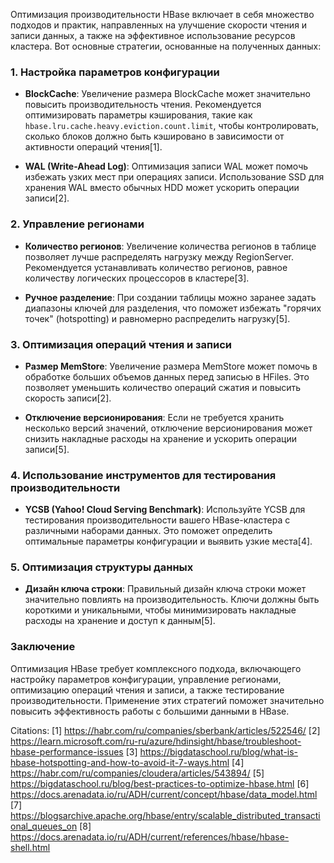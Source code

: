 Оптимизация производительности HBase включает в себя множество подходов и практик, направленных на улучшение скорости чтения и записи данных, а также на эффективное использование ресурсов кластера. Вот основные стратегии, основанные на полученных данных:

### 1. Настройка параметров конфигурации

- **BlockCache**: Увеличение размера BlockCache может значительно повысить производительность чтения. Рекомендуется оптимизировать параметры кэширования, такие как `hbase.lru.cache.heavy.eviction.count.limit`, чтобы контролировать, сколько блоков должно быть кэшировано в зависимости от активности операций чтения[1].

- **WAL (Write-Ahead Log)**: Оптимизация записи WAL может помочь избежать узких мест при операциях записи. Использование SSD для хранения WAL вместо обычных HDD может ускорить операции записи[2].

### 2. Управление регионами

- **Количество регионов**: Увеличение количества регионов в таблице позволяет лучше распределять нагрузку между RegionServer. Рекомендуется устанавливать количество регионов, равное количеству логических процессоров в кластере[3].

- **Ручное разделение**: При создании таблицы можно заранее задать диапазоны ключей для разделения, что поможет избежать "горячих точек" (hotspotting) и равномерно распределить нагрузку[5].

### 3. Оптимизация операций чтения и записи

- **Размер MemStore**: Увеличение размера MemStore может помочь в обработке больших объемов данных перед записью в HFiles. Это позволяет уменьшить количество операций сжатия и повысить скорость записи[2].

- **Отключение версионирования**: Если не требуется хранить несколько версий значений, отключение версионирования может снизить накладные расходы на хранение и ускорить операции записи[5].

### 4. Использование инструментов для тестирования производительности

- **YCSB (Yahoo! Cloud Serving Benchmark)**: Используйте YCSB для тестирования производительности вашего HBase-кластера с различными наборами данных. Это поможет определить оптимальные параметры конфигурации и выявить узкие места[4].

### 5. Оптимизация структуры данных

- **Дизайн ключа строки**: Правильный дизайн ключа строки может значительно повлиять на производительность. Ключи должны быть короткими и уникальными, чтобы минимизировать накладные расходы на хранение и доступ к данным[5].

### Заключение

Оптимизация HBase требует комплексного подхода, включающего настройку параметров конфигурации, управление регионами, оптимизацию операций чтения и записи, а также тестирование производительности. Применение этих стратегий поможет значительно повысить эффективность работы с большими данными в HBase.

Citations:
[1] https://habr.com/ru/companies/sberbank/articles/522546/
[2] https://learn.microsoft.com/ru-ru/azure/hdinsight/hbase/troubleshoot-hbase-performance-issues
[3] https://bigdataschool.ru/blog/what-is-hbase-hotspotting-and-how-to-avoid-it-7-ways.html
[4] https://habr.com/ru/companies/cloudera/articles/543894/
[5] https://bigdataschool.ru/blog/best-practices-to-optimize-hbase.html
[6] https://docs.arenadata.io/ru/ADH/current/concept/hbase/data_model.html
[7] https://blogsarchive.apache.org/hbase/entry/scalable_distributed_transactional_queues_on
[8] https://docs.arenadata.io/ru/ADH/current/references/hbase/hbase-shell.html